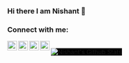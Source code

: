 ### Hi there I am Nishant 👋

### Connect with me:

[<img align="left" alt="Nishant | LinkedIn" width="22px" src="https://cdn.jsdelivr.net/npm/simple-icons@v3/icons/linkedin.svg" />][linkedin]
[<img align="left" alt="Nishant | Medium" width="22px" src="https://cdn.jsdelivr.net/npm/simple-icons@v3/icons/medium.svg" />][medium]
[<img align="left" alt="Nishant | Twitter" width="22px" src="https://cdn.jsdelivr.net/npm/simple-icons@v3/icons/twitter.svg" />][twitter]
[<img align="left" alt="Nishant | Instagram" width="22px" src="https://cdn.jsdelivr.net/npm/simple-icons@v3/icons/instagram.svg" />][instagram]

<br />


<img align="left" style="background:black" alt="Nishant's Github Stats" src="https://github-readme-stats.vercel.app/api?username=nishantml&show_icons=true&hide_border=false" />


<!--
**nishantml/nishantml** is a ✨ _special_ ✨ repository because its `README.md` (this file) appears on your GitHub profile.

Here are some ideas to get you started:

- 🔭 I’m currently working on ...
- 🌱 I’m currently learning ...
- 👯 I’m looking to collaborate on ...
- 🤔 I’m looking for help with ...
- 💬 Ask me about ...
- 📫 How to reach me: ...
- 😄 Pronouns: ...
- ⚡ Fun fact: ...
-->

[instagram]: https://www.instagram.com/i_.am._nishant
[twitter]: https://www.instagram.com/nishantml
[linkedin]: https://www.linkedin.com/in/nishantml
[medium]: https://medium.com/@nishantbhushan10
